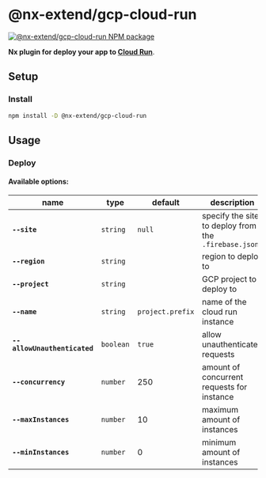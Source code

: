 # @nx-extend/gcp-cloud-run

<a href="https://www.npmjs.com/package/@nx-extend/gcp-cloud-run" rel="nofollow">
  <img src="https://badgen.net/npm/v/@nx-extend/gcp-cloud-run" alt="@nx-extend/gcp-cloud-run NPM package">
</a>

**Nx plugin for deploy your app to [Cloud Run](https://cloud.google.com/run)**.

## Setup

### Install

```sh
npm install -D @nx-extend/gcp-cloud-run
```

## Usage

### Deploy

#### Available options:

| name                         | type      | default          | description                                          |
|------------------------------|-----------|------------------|------------------------------------------------------|
| **`--site`**                 | `string`  | `null`           | specify the site to deploy from the `.firebase.json` |
| **`--region`**               | `string`  |                  | region to deploy to                                  |
| **`--project`**              | `string`  |                  | GCP project to deploy to                             |
| **`--name`**                 | `string`  | `project.prefix` | name of the cloud run instance                       |
| **`--allowUnauthenticated`** | `boolean` | `true`           | allow unauthenticated requests                       |
| **`--concurrency`**          | `number`  | 250              | amount of concurrent requests for instance           |
| **`--maxInstances`**         | `number`  | 10               | maximum amount of instances                          |
| **`--minInstances`**         | `number`  | 0                | minimum amount of instances                          |
